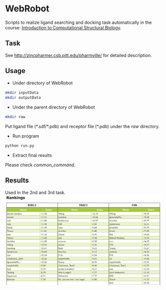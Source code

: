 # WebRobot
Scripts to realize ligand searching and docking task automatically in the course: [Introduction to Computational Structural Biology](https://catalog.upp.pitt.edu/preview_course_nopop.php?catoid=136&coid=735195).

## Task
See http://zincpharmer.csb.pitt.edu/pharmville/ for detailed description.

## Usage
* Under directory of WebRobot
```bash
mkdir inputData
mkdir outputData
```
* Under the parent directory of WebRobot
```bash
mkdir raw
```
Put ligand file (\*.sdf/\*.pdb) and receptor file (\*.pdb) under the *raw* directory.
* Run program
```bash
python run.py
```
* Extract final results

Please check *common_command*.
## Results
Used in the 2nd and 3rd task.
![alt tag](https://github.com/yifengtao/WebRobot/blob/master/rank.jpg)
